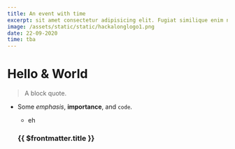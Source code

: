 ```yaml
---
title: An event with time
excerpt: sit amet consectetur adipisicing elit. Fugiat similique enim nemo minima, aliquam nulla quaerat error sit totam sequi deleniti corrupti nam quae labore consequuntur a consequatur eius illo!
image: /assets/static/static/hackalonglogo1.png
date: 22-09-2020
time: tba
---
```


# Hello & World

> A block quote.

- Some _emphasis_, **importance**, and `code`.

  - eh

  ### {{ $frontmatter.title }}

<g-image :src="$frontmatter.image" width="500"/>
<g-image src="../../static/hackalonglogo1.png" width="500"/>
